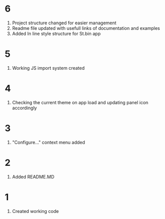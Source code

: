 # 6

1. Project structure changed for easier management
2. Readme file updated with usefull links of documentation and examples
3. Added In line style structure for St.bin app

# 5

1. Working JS import system created

# 4

1. Checking the current theme on app load and updating panel icon accordingly

# 3

1. "Configure..." context menu added

# 2

1. Added README.MD

# 1

1. Created working code